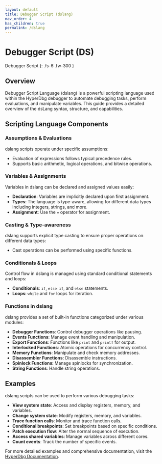 ```yaml
---
layout: default
title: Debugger Script (dslang)
nav_order: 4
has_children: true
permalink: /dslang
---
```


# Debugger Script (DS)

Debugger Script
{: .fs-6 .fw-300 }

## Overview
Debugger Script Language (dslang) is a powerful scripting language used within the HyperDbg debugger to automate debugging tasks, perform evaluations, and manipulate variables. This guide provides a detailed overview of the dsLang syntax, structure, and capabilities.

## Scripting Language Components

### Assumptions & Evaluations
dslang scripts operate under specific assumptions:
- Evaluation of expressions follows typical precedence rules.
- Supports basic arithmetic, logical operations, and bitwise operations.

### Variables & Assignments
Variables in dslang can be declared and assigned values easily:
- **Declaration**: Variables are implicitly declared upon first assignment.
- **Types**: The language is type-aware, allowing for different data types including integers, strings, and more.
- **Assignment**: Use the `=` operator for assignment.

### Casting & Type-awareness
dslang supports explicit type casting to ensure proper operations on different data types:
- Cast operations can be performed using specific functions.

### Conditionals & Loops
Control flow in dslang is managed using standard conditional statements and loops:
- **Conditionals**: `if`, `else if`, and `else` statements.
- **Loops**: `while` and `for` loops for iteration.

### Functions in dslang
dslang provides a set of built-in functions categorized under various modules:
- **Debugger Functions**: Control debugger operations like pausing.
- **Events Functions**: Manage event handling and manipulation.
- **Export Functions**: Functions like `print` and `printf` for output.
- **Interlocked Functions**: Atomic operations for concurrency control.
- **Memory Functions**: Manipulate and check memory addresses.
- **Disassembler Functions**: Disassemble instructions.
- **Spinlock Functions**: Manage spinlocks for synchronization.
- **String Functions**: Handle string operations.

## Examples
dslang scripts can be used to perform various debugging tasks:
- **View system state**: Access and display registers, memory, and variables.
- **Change system state**: Modify registers, memory, and variables.
- **Trace function calls**: Monitor and trace function calls.
- **Conditional breakpoints**: Set breakpoints based on specific conditions.
- **Patch execution flow**: Alter the normal sequence of execution.
- **Access shared variables**: Manage variables across different cores.
- **Count events**: Track the number of specific events.

For more detailed examples and comprehensive documentation, visit the [HyperDbg Documentation](https://docs.hyperdbg.org/commands/scripting-language).


